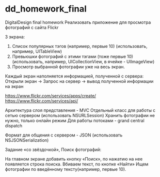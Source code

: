 # dd_homework_final
DigitalDesign final homework
Реализовать приложение для просмотра фотографий с сайта Flickr

3 экрана:

1) Список популярных тэгов (например, первые 10) (использовать, например, UITableView)
2) Превьюшки фотографий с этими тэгами (тоже первые 10) (использовать, например, UICollectionView, в ячейке - UIImageView)
3) Просмотр выбранной фотографии уже на весь экран.

Каждый экран наполняется информацией, полученной с сервера:
Открыли экран -> Запрос на сервер -> вывод полученной информации на экран

https://www.flickr.com/services/apps/create/
https://www.flickr.com/services/api/


Архитектура слоя представления - MVC
Отдельный класс для работы с сетью сервером (использовать NSURLSession)
Хранить фотографии не нужно, только онлайн режим
Для работы потоками - grand central dispatch

Формат для общения с сервером - JSON (использовать NSJSONSerialization)

Задание «со звёздочкой», Поиск фотографий:

На главном экране добавить кнопку «Поиск», по нажатию на нее появляется строка поиска.
Вбиваем текст, по кнопке «Найти» Ищем фотографии по введённому тексту(например, первые 10).
 
